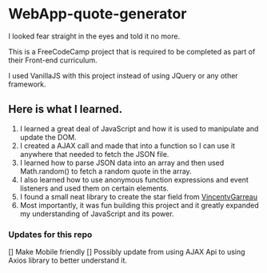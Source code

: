 # WebApp-quote-generator
I looked fear straight in the eyes and told it no more. 

This is a FreeCodeCamp project that is required to be completed as part of their Front-end curriculum. 

I used VanillaJS with this project instead of using JQuery or any other framework.

## Here is what I learned. 
1. I learned a great deal of JavaScript and how it is used to manipulate and update the DOM. 
2. I created a AJAX call and made that into a function so I can use it anywhere that needed to fetch the JSON file.
3. I learned how to parse JSON data into an array and then used Math.random() to fetch a random quote in the array. 
4. I also learned how to use anonymous function expressions and event listeners and used them on certain elements.
5. I found a small neat library to create the star field from [VincentvGarreau](https://github.com/VincentGarreau/particles.js/)
6. Most importantly, it was fun building this project and it greatly expanded my understanding of JavaScript and its power. 


### Updates for this repo
[] Make Mobile friendly
[] Possibly update from using AJAX Api to using Axios library to better understand it.
